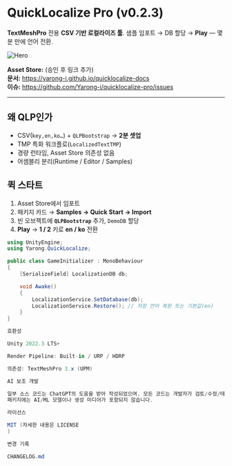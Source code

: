 # QuickLocalize Pro (v0.2.3)

**TextMeshPro** 전용 **CSV 기반 로컬라이즈 툴**. 샘플 임포트 → DB 할당 → **Play** — 몇 분 만에 언어 전환.

![Hero](media/qlp_cover_1950x1300.png)

**Asset Store:** (승인 후 링크 추가)  
**문서:** https://yarong-i.github.io/quicklocalize-docs  
**이슈:** https://github.com/Yarong-i/quicklocalize-pro/issues

---

## 왜 QLP인가
- CSV(`key,en,ko…`) + `QLPBootstrap` → **2분 셋업**
- TMP 특화 워크플로(`LocalizedTextTMP`)
- 경량 런타임, Asset Store 의존성 없음
- 어셈블리 분리(Runtime / Editor / Samples)

## 퀵 스타트
1) Asset Store에서 임포트  
2) 패키지 카드 → **Samples → Quick Start → Import**  
3) 빈 오브젝트에 **`QLPBootstrap`** 추가, `DemoDB` 할당  
4) **Play** → **1 / 2** 키로 **en / ko** 전환

```csharp
using UnityEngine;
using Yarong.QuickLocalize;

public class GameInitializer : MonoBehaviour
{
    [SerializeField] LocalizationDB db;

    void Awake()
    {
        LocalizationService.SetDatabase(db);
        LocalizationService.Restore(); // 저장 언어 복원 또는 기본값(en)
    }
}

호환성

Unity 2022.3 LTS+

Render Pipeline: Built-in / URP / HDRP

의존성: TextMeshPro 3.x (UPM)

AI 보조 개발

일부 소스 코드는 ChatGPT의 도움을 받아 작성되었으며, 모든 코드는 개발자가 검토/수정/테스트했습니다.
패키지에는 AI/ML 모델이나 생성 미디어가 포함되지 않습니다.

라이선스

MIT (자세한 내용은 LICENSE
)

변경 기록

CHANGELOG.md

